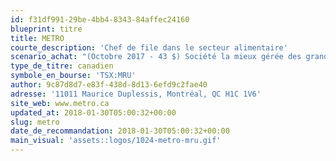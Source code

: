 ```yaml
---
id: f31df991-29be-4bb4-8343-84affec24160
blueprint: titre
title: METRO
courte_description: 'Chef de file dans le secteur alimentaire'
scenario_achat: "(Octobre 2017 - 43 $) Société la mieux gérée des grands épiciers au Canada. Stock sous pression en raison de l'achat par Amazon de Whole Foods. Les dirigeants excellents allocateurs de capital et créé beaucoup de richesse pour actionnaires. Acquisition annoncée de PJC semble logique stratégiquement et devrait contribuer rapidement aux BPA. Conservera bonne santé financière car peut vendre ses actions de Couche-Tard. BPA pourraient atteindre 3 $ avec contribution 12 mois de PJC . Le titre mérite un escompte par rapport marché mais une prime dans son secteur."
type_de_titre: canadien
symbole_en_bourse: 'TSX:MRU'
author: 9c87d8d7-e83f-438d-8d13-6efd9c2fae40
adresse: '11011 Maurice Duplessis, Montréal, QC H1C 1V6'
site_web: www.metro.ca
updated_at: 2018-01-30T05:00:32+00:00
slug: metro
date_de_recommandation: 2018-01-30T05:00:32+00:00
main_visual: 'assets::logos/1024-metro-mru.gif'
---
```

